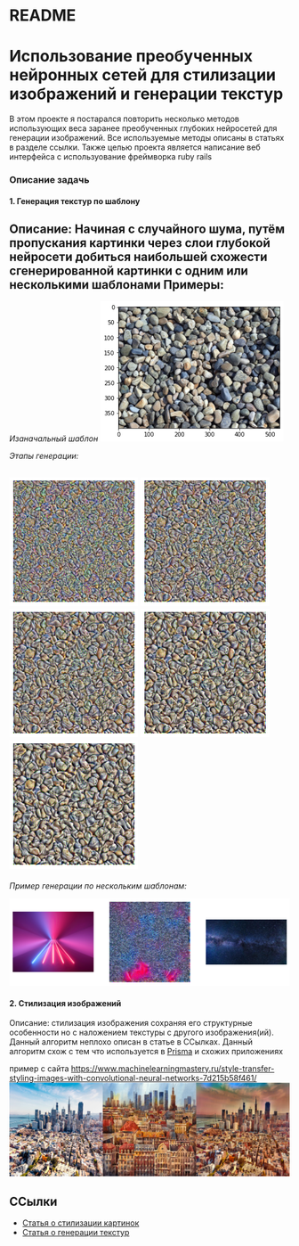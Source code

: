 # README
# Использование преобученных нейронных сетей для стилизации изображений и генерации текстур

В этом проекте я постарался повторить несколько методов использующих веса заранее преобученных глубоких нейросетей для генерации изображений.
Все используемые методы описаны в статьях в разделе ссылки.
Также целью проекта является написание веб интерфейса с используование фреймворка ruby rails
### Описание задачь
#### 1. Генерация текстур по шаблону
Описание: Начиная с случайного шума, путём пропускания картинки через слои глубокой нейросети
добиться наибольшей схожести сгенерированной картинки с одним или несколькими шаблонами
Примеры:
---------------------
*Изаначальный шаблон*
![Шаблон](img.png "Шаблон")

*Этапы генерации:*

![img_1.png](img_1.png)
![img_2.png](img_2.png)
![img_3.png](img_3.png)
![img_4.png](img_4.png)
![img_5.png](img_5.png)
----------------------------------------------
*Пример генерации по нескольким шаблонам:*

![img_6.png](img_6.png)

#### 2. Стилизация изображений
Описание: стилизация изображения сохраняя его структурные особенности но с наложением текстуры с другого изображения(ий).
Данный алгоритм неплохо описан в статье в ССылках.
Данный алгоритм схож с тем что используется в [Prisma](https://prisma-ai.com/) и схожих приложениях

пример с сайта https://www.machinelearningmastery.ru/style-transfer-styling-images-with-convolutional-neural-networks-7d215b58f461/
![img_7.png](img_7.png)

## ССылки
* [Статья о стилизации картинок](https://arxiv.org/pdf/1610.07629.pdf)
* [Статья о генерации текстур](https://arxiv.org/pdf/2009.01376.pdf)
